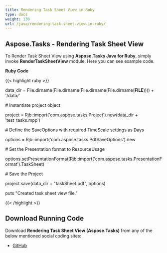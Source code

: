 ```yaml
---
title: Rendering Task Sheet View in Ruby
type: docs
weight: 130
url: /java/rendering-task-sheet-view-in-ruby/
---
```


## **Aspose.Tasks - Rendering Task Sheet View**
To Render Task Sheet View using **Aspose.Tasks Java for Ruby**, simply invoke **RenderTaskSheetView** module. Here you can see example code.

**Ruby Code**

{{< highlight ruby >}}

 data_dir = File.dirname(File.dirname(File.dirname(File.dirname(__FILE__)))) + '/data/'



\# Instantiate project object

project = Rjb::import('com.aspose.tasks.Project').new(data_dir + 'test_tasks.mpp')

\# Define the SaveOptions with required TimeScale settings as Days

options = Rjb::import('com.aspose.tasks.PdfSaveOptions').new

\# Set the Presentation format to ResourceUsage

options.setPresentationFormat(Rjb::import('com.aspose.tasks.PresentationFormat').TaskSheet)

\# Save the Project

project.save(data_dir + "taskSheet.pdf", options)

puts "Created task sheet view file."

{{< /highlight >}}
## **Download Running Code**
Download **Rendering Task Sheet View (Aspose.Tasks)** from any of the below mentioned social coding sites:

- [GitHub](https://github.com/aspose-tasks/Aspose.Tasks-for-Java/blob/master/Plugins/Aspose_Tasks_Java_for_Ruby/lib/asposetasksjava/Tasks/rendertasksheetview.rb)
